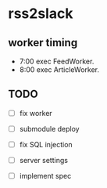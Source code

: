 # rss2slack

## worker timing

- 7:00 exec FeedWorker.
- 8:00 exec ArticleWorker.

## TODO

- [ ] fix worker
- [ ] submodule deploy
- [ ] fix SQL injection
- [ ] server settings
- [ ] implement spec

